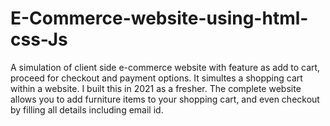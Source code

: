 # E-Commerce-website-using-html-css-Js
  A simulation of client side e-commerce website with feature as add to cart, proceed for checkout and payment options. It simultes a shopping cart within a website. I built this in 2021 as a fresher. The complete website allows you to add furniture items to your shopping cart, and even checkout by filling all details including email id. 

